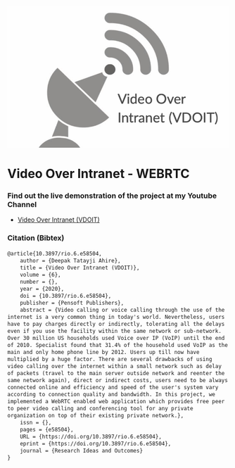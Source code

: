 <p align="center">
  <img src="https://github.com/adeepak7/Video-Over-Intranet/blob/master/icons/vdoit%20logo.png">
</p>

# Video Over Intranet - WEBRTC

### Find out the live demonstration of the project at my Youtube Channel 
  - [Video Over Intranet (VDOIT)](https://youtu.be/nAwfaoq15N8)

### Citation (Bibtex)

```
@article{10.3897/rio.6.e58504,
	author = {Deepak Tatayji Ahire},
	title = {Video Over Intranet (VDOIT)},
	volume = {6},
	number = {},
	year = {2020},
	doi = {10.3897/rio.6.e58504},
	publisher = {Pensoft Publishers},
	abstract = {Video calling or voice calling through the use of the internet is a very common thing in today's world. Nevertheless, users have to pay charges directly or indirectly, tolerating all the delays even if you use the facility within the same network or sub-network. Over 30 million US households used Voice over IP (VoIP) until the end of 2010. Specialist found that 31.4% of the household used VoIP as the main and only home phone line by 2012. Users up till now have multiplied by a huge factor. There are several drawbacks of using video calling over the internet within a small network such as delay of packets (travel to the main server outside network and reenter the same network again), direct or indirect costs, users need to be always connected online and efficiency and speed of the user's system vary according to connection quality and bandwidth. In this project, we implemented a WebRTC enabled web application which provides free peer to peer video calling and conferencing tool for any private organization on top of their existing private network.},
	issn = {},
	pages = {e58504},
	URL = {https://doi.org/10.3897/rio.6.e58504},
	eprint = {https://doi.org/10.3897/rio.6.e58504},
	journal = {Research Ideas and Outcomes}
}

```
